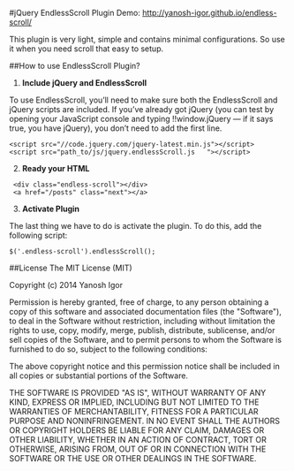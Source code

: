 #jQuery EndlessScroll Plugin
Demo: http://yanosh-igor.github.io/endless-scroll/

This plugin is very light, simple and contains minimal configurations. So use it when you need scroll that easy to setup.

##How to use EndlessScroll Plugin?
1. **Include jQuery and EndlessScroll**

  To use EndlessScroll, you’ll need to make sure both the EndlessScroll and jQuery scripts are included. If you’ve already got jQuery (you can test by opening your JavaScript console and typing !!window.jQuery — if it says true, you have jQuery), you don’t need to add the first line.

  ```
  <script src="//code.jquery.com/jquery-latest.min.js"></script>
  <script src="path_to/js/jquery.endlessScroll.js	"></script>
  ```

2. **Ready your HTML**
  ```
   <div class="endless-scroll"></div>
   <a href="/posts" class="next"></a>
  ```
3.  **Activate Plugin**

  The last thing we have to do is activate the plugin. To do this, add the following script:
  ```
  $('.endless-scroll').endlessScroll();
  ```

##License
The MIT License (MIT)

Copyright (c) 2014 Yanosh Igor

Permission is hereby granted, free of charge, to any person obtaining a copy
of this software and associated documentation files (the "Software"), to deal
in the Software without restriction, including without limitation the rights
to use, copy, modify, merge, publish, distribute, sublicense, and/or sell
copies of the Software, and to permit persons to whom the Software is
furnished to do so, subject to the following conditions:

The above copyright notice and this permission notice shall be included in
all copies or substantial portions of the Software.

THE SOFTWARE IS PROVIDED "AS IS", WITHOUT WARRANTY OF ANY KIND, EXPRESS OR
IMPLIED, INCLUDING BUT NOT LIMITED TO THE WARRANTIES OF MERCHANTABILITY,
FITNESS FOR A PARTICULAR PURPOSE AND NONINFRINGEMENT. IN NO EVENT SHALL THE
AUTHORS OR COPYRIGHT HOLDERS BE LIABLE FOR ANY CLAIM, DAMAGES OR OTHER
LIABILITY, WHETHER IN AN ACTION OF CONTRACT, TORT OR OTHERWISE, ARISING FROM,
OUT OF OR IN CONNECTION WITH THE SOFTWARE OR THE USE OR OTHER DEALINGS IN
THE SOFTWARE.
